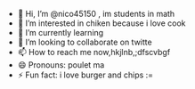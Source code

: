 - 👋 Hi, I’m @nico45150 , im students in math
- 👀 I’m interested in chiken because i love cook 
- 🌱 I’m currently learning
- 💞️ I’m looking to collaborate on twitte
- 📫 How to reach me now,hkjlnb,;dfscvbgf
- 😄 Pronouns: poulet ma 
- ⚡ Fun fact: i love burger and chips 
:=
<!---
nico45150/nico45150 is a ✨ special ✨ repository because its `README.md` (this file) appears on your GitHub profile.
You can click the Preview link to take a look at your changes.
--->
